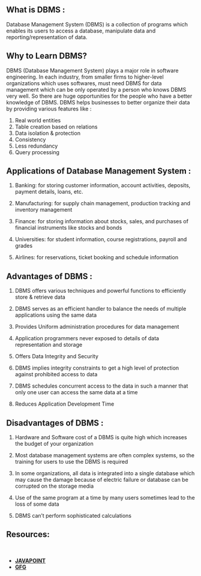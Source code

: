 ## What is DBMS :

Database Management System (DBMS) is a collection of programs which enables its users to access a database, manipulate data and reporting/representation of data. 



## Why to Learn DBMS?

DBMS (Database Management System) plays a major role in software engineering. 
In each industry, from smaller firms to higher-level organizations which uses softwares, must need DBMS for data management which can be only operated by a person who knows DBMS very well.
So there are huge opportunities for the people who have a better knowledge of DBMS. 
DBMS helps businesses to better organize their data by providing various features like :

1. Real world entities
2. Table creation based on relations
3. Data isolation & protection
4. Consistency
5. Less redundancy
6. Query processing






## Applications of Database Management System :

1. Banking: for storing customer information, account activities, deposits, payment details, loans, etc.

2. Manufacturing: for supply chain management, production tracking and inventory management

3. Finance: for storing information about stocks, sales, and purchases of financial instruments like stocks and bonds

4. Universities: for student information, course registrations, payroll and grades

5. Airlines: for reservations, ticket booking and schedule information





## Advantages of DBMS :

1. DBMS offers various techniques and powerful functions to efficiently store & retrieve data

2. DBMS serves as an efficient handler to balance the needs of multiple applications using the same data

3. Provides Uniform administration procedures for data management

4. Application programmers never exposed to details of data representation and storage

5. Offers Data Integrity and Security

6. DBMS implies integrity constraints to get a high level of protection against prohibited access to data

7. DBMS schedules concurrent access to the data in such a manner that only one user can access the same data at a time

8. Reduces Application Development Time




## Disadvantages of DBMS :

1. Hardware and Software cost of a DBMS is quite high which increases the budget of your organization

2. Most database management systems are often complex systems, so the training for users to use the DBMS is required

3. In some organizations, all data is integrated into a single database which may cause the damage because of electric failure or database can be corrupted on the storage media

4. Use of the same program at a time by many users sometimes lead to the loss of some data

5. DBMS can’t perform sophisticated calculations






## **Resources:**
<br>

* [**JAVAPOINT**](https://www.javatpoint.com/dbms-tutorial)
* [**GFG**](https://www.geeksforgeeks.org/dbms/)
